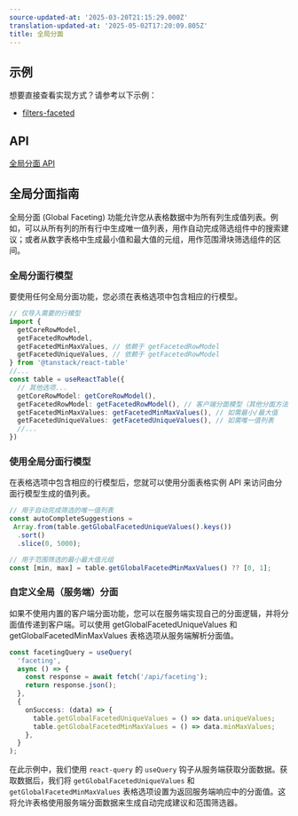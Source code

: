 ```yaml
---
source-updated-at: '2025-03-20T21:15:29.000Z'
translation-updated-at: '2025-05-02T17:20:09.805Z'
title: 全局分面
---
```

## 示例

想要直接查看实现方式？请参考以下示例：

- [filters-faceted](../framework/react/examples/filters)

## API

[全局分面 API](../api/features/global-faceting)

## 全局分面指南

全局分面 (Global Faceting) 功能允许您从表格数据中为所有列生成值列表。例如，可以从所有列的所有行中生成唯一值列表，用作自动完成筛选组件中的搜索建议；或者从数字表格中生成最小值和最大值的元组，用作范围滑块筛选组件的区间。

### 全局分面行模型

要使用任何全局分面功能，您必须在表格选项中包含相应的行模型。

```ts
// 仅导入需要的行模型
import {
  getCoreRowModel,
  getFacetedRowModel,
  getFacetedMinMaxValues, // 依赖于 getFacetedRowModel
  getFacetedUniqueValues, // 依赖于 getFacetedRowModel
} from '@tanstack/react-table'
//...
const table = useReactTable({
  // 其他选项...
  getCoreRowModel: getCoreRowModel(),
  getFacetedRowModel: getFacetedRowModel(), // 客户端分面模型（其他分面方法依赖此模型）
  getFacetedMinMaxValues: getFacetedMinMaxValues(), // 如需最小/最大值
  getFacetedUniqueValues: getFacetedUniqueValues(), // 如需唯一值列表
  //...
})
```

### 使用全局分面行模型

在表格选项中包含相应的行模型后，您就可以使用分面表格实例 API 来访问由分面行模型生成的值列表。

```ts
// 用于自动完成筛选的唯一值列表
const autoCompleteSuggestions =
 Array.from(table.getGlobalFacetedUniqueValues().keys())
  .sort()
  .slice(0, 5000);
```

```ts
// 用于范围筛选的最小最大值元组
const [min, max] = table.getGlobalFacetedMinMaxValues() ?? [0, 1];
```

### 自定义全局（服务端）分面

如果不使用内置的客户端分面功能，您可以在服务端实现自己的分面逻辑，并将分面值传递到客户端。可以使用 getGlobalFacetedUniqueValues 和 getGlobalFacetedMinMaxValues 表格选项从服务端解析分面值。

```ts
const facetingQuery = useQuery(
  'faceting',
  async () => {
    const response = await fetch('/api/faceting');
    return response.json();
  },
  {
    onSuccess: (data) => {
      table.getGlobalFacetedUniqueValues = () => data.uniqueValues;
      table.getGlobalFacetedMinMaxValues = () => data.minMaxValues;
    },
  }
);
```

在此示例中，我们使用 `react-query` 的 `useQuery` 钩子从服务端获取分面数据。获取数据后，我们将 `getGlobalFacetedUniqueValues` 和 `getGlobalFacetedMinMaxValues` 表格选项设置为返回服务端响应中的分面值。这将允许表格使用服务端分面数据来生成自动完成建议和范围筛选器。

